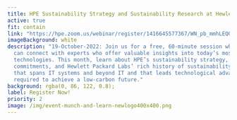 ```yaml
---
title: HPE Sustainability Strategy and Sustainability Research at Hewlett Packard Labs
active: true
fit: contain
link: "https://hpe.zoom.us/webinar/register/1416645577367/WN_pb_mmhLEQQSGNf6ta1d-jA "
imageBackground: white
description: "19-October-2022: Join us for a free, 60-minute session where you
  can connect with experts who offer valuable insights into today’s most popular
  technologies. This month, learn about HPE’s sustainability strategy, Net Zero
  commitments, and Hewlett Packard Labs’ rich history of sustainability research
  that spans IT systems and beyond IT and that leads technological advancements
  required to achieve a low-carbon future."
background: rgba(0, 86, 122, 0.8);
label: Register Now!
priority: 2
image: /img/event-munch-and-learn-newlogo400x400.png
---
```

